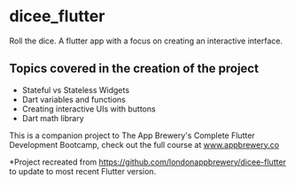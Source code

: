 # dicee_flutter

Roll the dice. A flutter app with a focus on creating an interactive interface.

## Topics covered in the creation of the project
- Stateful vs Stateless Widgets
- Dart variables and functions
- Creating interactive UIs with buttons
- Dart math library

This is a companion project to The App Brewery's Complete Flutter Development Bootcamp, check out the full course at www.appbrewery.co

*Project recreated from https://github.com/londonappbrewery/dicee-flutter to update to most recent Flutter version.
